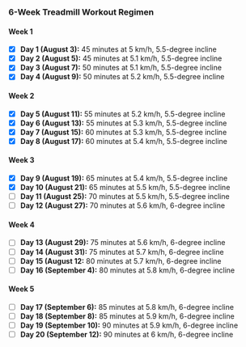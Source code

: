 ### 6-Week Treadmill Workout Regimen

#### Week 1
- [x] **Day 1 (August 3):** 45 minutes at 5 km/h, 5.5-degree incline
- [x] **Day 2 (August 5):** 45 minutes at 5.1 km/h, 5.5-degree incline
- [x] **Day 3 (August 7):** 50 minutes at 5.1 km/h, 5.5-degree incline
- [x] **Day 4 (August 9):** 50 minutes at 5.2 km/h, 5.5-degree incline

#### Week 2
- [x] **Day 5 (August 11):** 55 minutes at 5.2 km/h, 5.5-degree incline
- [x] **Day 6 (August 13):** 55 minutes at 5.3 km/h, 5.5-degree incline
- [x] **Day 7 (August 15):** 60 minutes at 5.3 km/h, 5.5-degree incline
- [x] **Day 8 (August 17):** 60 minutes at 5.4 km/h, 5.5-degree incline

#### Week 3
- [x] **Day 9 (August 19):** 65 minutes at 5.4 km/h, 5.5-degree incline
- [x] **Day 10 (August 21):** 65 minutes at 5.5 km/h, 5.5-degree incline
- [ ] **Day 11 (August 25):** 70 minutes at 5.5 km/h, 5.5-degree incline
- [ ] **Day 12 (August 27):** 70 minutes at 5.6 km/h, 6-degree incline

#### Week 4
- [ ] **Day 13 (August 29):** 75 minutes at 5.6 km/h, 6-degree incline
- [ ] **Day 14 (August 31):** 75 minutes at 5.7 km/h, 6-degree incline
- [ ] **Day 15 (August 12:** 80 minutes at 5.7 km/h, 6-degree incline
- [ ] **Day 16 (September 4):** 80 minutes at 5.8 km/h, 6-degree incline

#### Week 5
- [ ] **Day 17 (September 6):** 85 minutes at 5.8 km/h, 6-degree incline
- [ ] **Day 18 (September 8):** 85 minutes at 5.9 km/h, 6-degree incline
- [ ] **Day 19 (September 10):** 90 minutes at 5.9 km/h, 6-degree incline
- [ ] **Day 20 (September 12):** 90 minutes at 6 km/h, 6-degree incline
